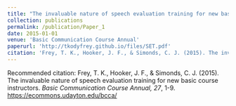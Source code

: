 ```yaml
---
title: "The invaluable nature of speech evaluation training for new basic course instructors"
collection: publications
permalink: /publication/Paper_1
date: 2015-01-01
venue: 'Basic Communication Course Annual'
paperurl: 'http://tkodyfrey.github.io/files/SET.pdf'
citation: 'Frey, T. K., Hooker, J. F., & Simonds, C. J. (2015). The invaluable nature of speech evaluation training for new basic course instructors. <i>Basic Communication Course Annual, 27</i>, 1-9. https://ecommons.udayton.edu/bcca/'
---
```


Recommended citation: Frey, T. K., Hooker, J. F., & Simonds, C. J. (2015). The invaluable nature of speech evaluation training for new basic course instructors. <i>Basic Communication Course Annual, 27</i>, 1-9. https://ecommons.udayton.edu/bcca/
